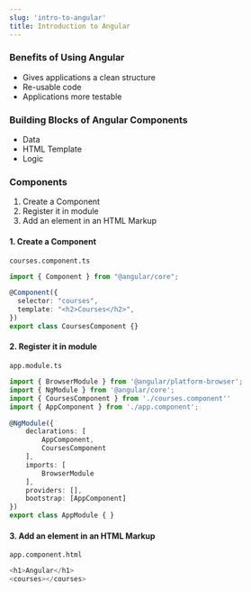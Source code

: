 ```yaml
---
slug: 'intro-to-angular' 
title: Introduction to Angular
---
```


### Benefits of Using Angular

- Gives applications a clean structure
- Re-usable code
- Applications more testable

### Building Blocks of Angular **Components**

- Data
- HTML Template
- Logic

### Components

1. Create a Component
2. Register it in module
3. Add an element in an HTML Markup

#### 1. Create a Component

`courses.component.ts`

```ts
import { Component } from "@angular/core";

@Component({
  selector: "courses",
  template: "<h2>Courses</h2>",
})
export class CoursesComponent {}
```

#### 2. Register it in module

`app.module.ts`

```ts
import { BrowserModule } from '@angular/platform-browser';
import { NgModule } from '@angular/core';
import { CoursesComponent } from './courses.component''
import { AppComponent } from './app.component';

@NgModule({
    declarations: [
        AppComponent,
        CoursesComponent
    ],
    imports: [
        BrowserModule
    ],
    providers: [],
    bootstrap: [AppComponent]
})
export class AppModule { }
```

#### 3. Add an element in an HTML Markup

`app.component.html`

```ts
<h1>Angular</h1>
<courses></courses>
```
